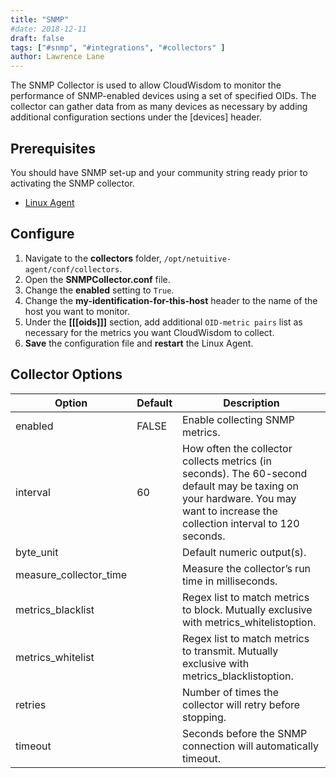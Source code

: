 ```yaml
---
title: "SNMP"
#date: 2018-12-11
draft: false
tags: ["#snmp", "#integrations", "#collectors" ]
author: Lawrence Lane
---
```


The SNMP Collector is used to allow CloudWisdom to monitor the performance of SNMP-enabled devices using a set of specified OIDs. The collector can gather data from as many devices as necessary by adding additional configuration sections under the [devices] header.

## Prerequisites
You should have SNMP set-up and your community string ready prior to activating the SNMP collector.

- [Linux Agent][1]

## Configure

1. Navigate to the **collectors** folder, `/opt/netuitive-agent/conf/collectors`.
2. Open the **SNMPCollector.conf** file.
3. Change the **enabled** setting to `True`.
4. Change the **my-identification-for-this-host** header to the name of the host you want to monitor.
5. Under the **[[[oids]]]** section, add additional `OID-metric pairs` list as necessary for the metrics you want CloudWisdom to collect.
6. **Save** the configuration file and **restart** the Linux Agent.

## Collector Options

| Option                 | Default | Description                                                                                                                                                                   |
|------------------------|---------|-------------------------------------------------------------------------------------------------------------------------------------------------------------------------------|
| enabled                | FALSE   | Enable collecting SNMP metrics.                                                                                                                                               |
| interval               | 60      | How often the collector collects metrics (in seconds). The 60-second default may be taxing on your hardware. You may want to increase the collection interval to 120 seconds. |
| byte_unit              |         | Default numeric output(s).                                                                                                                                                    |
| measure_collector_time |         | Measure the collector’s run time in milliseconds.                                                                                                                             |
| metrics_blacklist      |         | Regex list to match metrics to block. Mutually exclusive with metrics_whitelistoption.                                                                                        |
| metrics_whitelist      |         | Regex list to match metrics to transmit. Mutually exclusive with metrics_blacklistoption.                                                                                     |
| retries                |         | Number of times the collector will retry before stopping.                                                                                                                     |
| timeout                |         | Seconds before the SNMP connection will automatically timeout.                                                                                                                |



[1]: /integrations/agents/linux-agent
